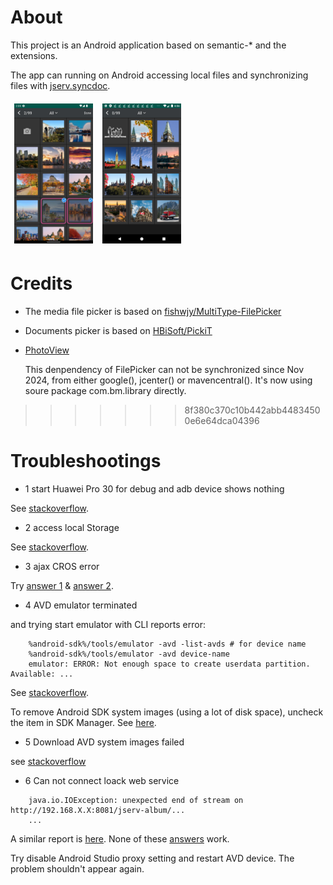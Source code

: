 # About

This project is an Android application based on semantic-* and the extensions.

The app can running on Android accessing local files and synchronizing files with
[jserv.syncdoc](https://github.com/odys-z/semantic-jserv/tree/master/docsync.jserv).

<div>
<img src='docsphinx/res/01-img-picking.png' style="width: 9em; padding:0.4em"/>
<img src='docsphinx/res/02-images.png' style="width: 9em; padding:0.4em"/>
</div>

# Credits

- The media file picker is based on [fishwjy/MultiType-FilePicker](https://github.com/fishwjy/MultiType-FilePicker)

- Documents picker is based on [HBiSoft/PickiT](https://github.com/HBiSoft/PickiT)

- [PhotoView](https://github.com/bm-x/PhotoView)

    This denpendency of FilePicker can not be synchronized since Nov 2024, from either google(), jcenter() or mavencentral(). It's now using soure package com.bm.library directly.
>>>>>>> 8f380c370c10b442abb44834500e6e64dca04396

# Troubleshootings

- 1 start Huawei Pro 30 for debug and adb device shows nothing

See [stackoverflow](https://stackoverflow.com/a/53887437/7362888).

- 2 access local Storage

See [stackoverflow](https://stackoverflow.com/a/54342155/7362888).

- 3 ajax CROS error

Try
[answer 1](https://stackoverflow.com/a/10567914/7362888)
&
[answer 2](https://stackoverflow.com/a/54342155/7362888).

- 4 AVD emulator terminated

and trying start emulator with CLI reports error:

```
    %android-sdk%/tools/emulator -avd -list-avds # for device name
    %android-sdk%/tools/emulator -avd device-name
    emulator: ERROR: Not enough space to create userdata partition. Available: ...
```

See [stackoverflow](https://stackoverflow.com/a/44931679).

To remove Android SDK system images (using a lot of disk space), uncheck the item
in SDK Manager. See [here](https://stackoverflow.com/a/34369232).

- 5 Download AVD system images failed

see [stackoverflow](https://stackoverflow.com/q/45686444)

- 6 Can not connect loack web service

```
    java.io.IOException: unexpected end of stream on http://192.168.X.X:8081/jserv-album/...
    ...
```

A similar report is [here](https://stackoverflow.com/q/72008226).
None of these [answers](https://stackoverflow.com/q/5806220) work.

Try disable Android Studio proxy setting and restart AVD device. The problem shouldn't appear again.
